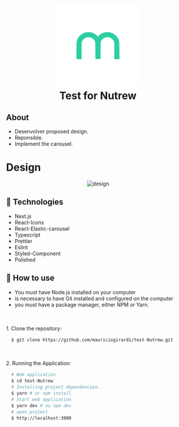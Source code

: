 <h1 align='center'>
  <img src=".github/favicon.svg" alt="nutrew"/>
  <br>Test for Nutrew</br>
</h1>


## About

- Desenvolver proposed design.
- Reponsible.
- Implement the carousel.

# Design

<div align='center'>
  <img src=".github/templete.png" alt="design" width="50%"/>
</div>

## :rocket: Technologies

- Next.js
- React-Icons
- React-Elastic-carousel
- Typescript
- Prettier
- Eslint
- Styled-Component
- Polished

## :hammer:	 How to use

- You must have Node.js installed on your computer
- is necessary to have Git installed and configured on the computer
- you must have a package manager, either NPM or Yarn.

<br/>
<br/>
1. Clone the repository:

```sh
  $ git clone https://github.com/mauriciogirardi/test-Nutrew.git
```

<br/>
<br/>
2. Running the Application:

```sh
  # Web application
  $ cd test-Nutrew
  # Installing project dependencies.
  $ yarn # or npm install
  # Start web application
  $ yarn dev # ou npm dev
  # open project
  $ http://localhost:3000
```
